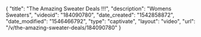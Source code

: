 {
    "title": "The Amazing Sweater Deals !!!",
    "description": "Womens Sweaters",
    "videoid": "184090780",
    "date_created": "1542858872",
    "date_modified": "1546466792",
    "type": "captivate",
    "layout": "video",
    "url": "\/v\/the-amazing-sweater-deals\/184090780"
}